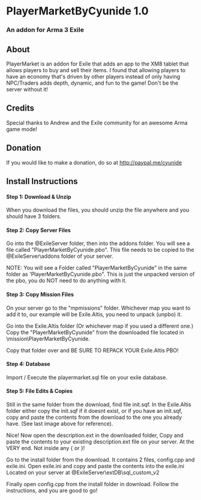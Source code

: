 # PlayerMarketByCyunide 1.0
### An addon for Arma 3 Exile

## About

PlayerMarket is an addon for Exile that adds an app to the XM8 tablet that allows players to buy and sell their items. I found that allowing players to have an economy that's driven by other players instead of only having NPC/Traders adds depth, dynamic, and fun to the game! Don't be the server without it!

## Credits

Special thanks to Andrew and the Exile community for an awesome Arma game mode!

## Donation

If you would like to make a donation, do so at http://paypal.me/cyunide

## Install Instructions

#### Step 1: Download & Unzip

When you download the files, you should unzip the file anywhere and you should have 3 folders.

#### Step 2: Copy Server Files

Go into the @ExileServer folder, then into the addons folder. You will see a file called "PlayerMarketByCyunide.pbo". This file needs to be copied to the @ExileServer\addons folder of your server. 

NOTE: You will see a Folder called "PlayerMarketByCyunide" in the same folder as 'PlayerMarketByCyunide.pbo".
This is just the unpacked version of the pbo, you do NOT need to do anything with it. 

#### Step 3: Copy Mission Files

On your server go to the "mpmissions" folder. Whichever map you want to add it to, our example will be Exile.Altis, you need to unpack (unpbo) it.

Go into the Exile.Altis folder (Or whichever map if you used a different one.)
Copy the "PlayerMarketByCyunide" from the downloaded file located in \mission\PlayerMarketByCyunide.

Copy that folder over and BE SURE TO REPACK YOUR Exile.Altis PBO!

#### Step 4: Database

Import / Execute the playermarket.sql file on your exile database.

#### Step 5: File Edits & Copies

Still in the same folder from the download, find file init.sqf.
In the Exile.Altis folder either copy the init.sqf if it doesnt exist,
or if you have an init.sqf, copy and paste the contents from the download
to the one you already have. (See last image above for reference).

Nice! Now open the description.ext in the downloaded folder,
Copy and paste the contents to your existing description.ext file on your server.
At the VERY end. Not inside any { or }!

Go to the install folder from the download.
It contains 2 files, config.cpp and exile.ini.
Open exile.ini and copy and paste the contents into the exile.ini
Located on your server at @ExileServer\extDB\sql_custom_v2

Finally open config.cpp from the install folder in download.
Follow the instructions, and you are good to go! 
